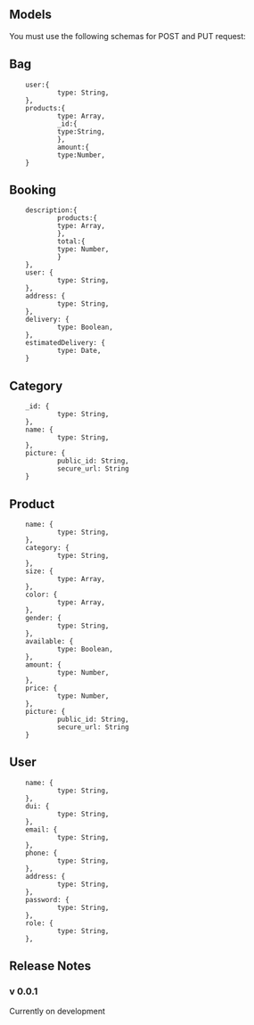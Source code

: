 Models
------------

You must use the following schemas for POST and PUT request:


Bag
-

        user:{
                type: String,
        },
        products:{
                type: Array,
                _id:{
                type:String,
                },
                amount:{
                type:Number,
        }

Booking
-

        description:{
                products:{
                type: Array,
                },
                total:{
                type: Number,
                }
        },
        user: {
                type: String,
        },
        address: {
                type: String,
        },
        delivery: {
                type: Boolean,
        },
        estimatedDelivery: {
                type: Date,
        }

Category
-

        _id: {
                type: String,
        },
        name: {
                type: String,
        },
        picture: {
                public_id: String,
                secure_url: String
        }

Product
-

        name: {
                type: String,
        },
        category: {
                type: String,
        },
        size: {
                type: Array,
        },
        color: {
                type: Array,
        },
        gender: {
                type: String,
        },
        available: {
                type: Boolean,
        },
        amount: {
                type: Number,
        },
        price: {
                type: Number,
        },
        picture: {
                public_id: String,
                secure_url: String
        }

User
-

        name: {
                type: String,
        },
        dui: {
                type: String,
        },
        email: {
                type: String,
        },
        phone: {
                type: String,
        },
        address: {
                type: String,
        },
        password: {
                type: String,
        },
        role: {
                type: String,
        },

Release Notes
-------------

### v 0.0.1

Currently on development
